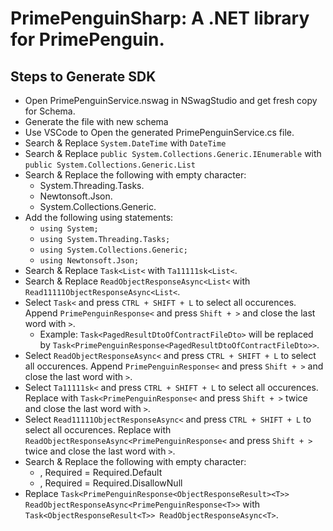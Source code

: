 # PrimePenguinSharp: A .NET library for PrimePenguin.


## Steps to Generate SDK
- Open PrimePenguinService.nswag in NSwagStudio and get fresh copy for Schema.
- Generate the file with new schema
- Use VSCode to Open the generated PrimePenguinService.cs file.
- Search & Replace `System.DateTime` with `DateTime`
- Search & Replace `public System.Collections.Generic.IEnumerable` with `public System.Collections.Generic.List`
- Search & Replace the following with empty character:
    - System.Threading.Tasks.
    - Newtonsoft.Json.
    - System.Collections.Generic.
- Add the following using statements:
    - `using System;`
    - `using System.Threading.Tasks;`
    - `using System.Collections.Generic;`
    - `using Newtonsoft.Json;`
- Search & Replace `Task<List<` with `Ta11111sk<List<`.
- Search & Replace `ReadObjectResponseAsync<List<` with `Read11111ObjectResponseAsync<List<`.
- Select `Task<` and press `CTRL + SHIFT + L` to select all occurences. Append `PrimePenguinResponse<` and press `Shift + >` and close the last word with `>`.
    - Example: `Task<PagedResultDtoOfContractFileDto>` will be replaced by `Task<PrimePenguinResponse<PagedResultDtoOfContractFileDto>>`.
- Select `ReadObjectResponseAsync<` and press `CTRL + SHIFT + L` to select all occurences. Append `PrimePenguinResponse<` and press `Shift + >` and close the last word with `>`.
- Select `Ta11111sk<` and press `CTRL + SHIFT + L` to select all occurences. Replace with `Task<PrimePenguinResponse<` and press `Shift + >` twice and close the last word with `>`.
- Select `Read11111ObjectResponseAsync<` and press `CTRL + SHIFT + L` to select all occurences. Replace with `ReadObjectResponseAsync<PrimePenguinResponse<` and press `Shift + >` twice and close the last word with `>`.
- Search & Replace the following with empty character:
    - , Required = Required.Default
    - , Required = Required.DisallowNull
- Replace `Task<PrimePenguinResponse<ObjectResponseResult><T>> ReadObjectResponseAsync<PrimePenguinResponse<T>>` with `Task<ObjectResponseResult<T>> ReadObjectResponseAsync<T>`.